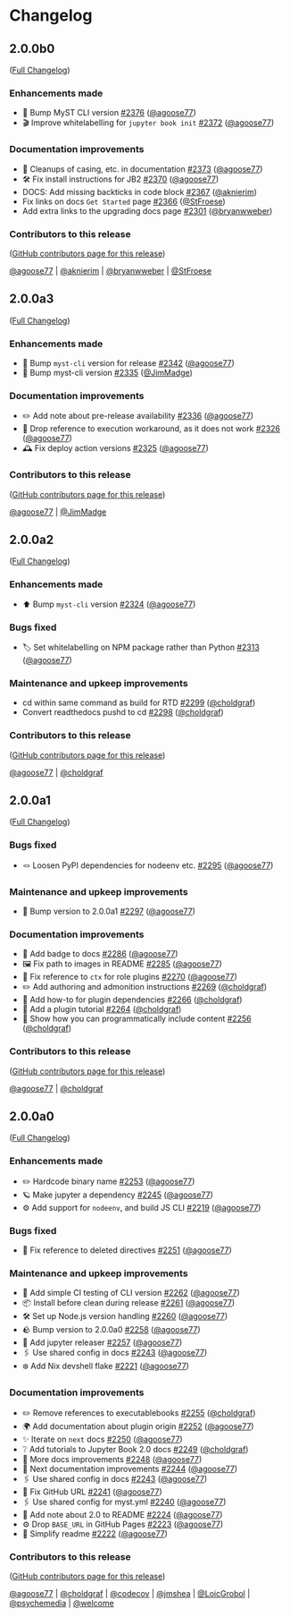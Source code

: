 # Changelog

<!-- <START NEW CHANGELOG ENTRY> -->

## 2.0.0b0

([Full Changelog](https://github.com/jupyter-book/jupyter-book/compare/v2.0.0a3...a8b87f963089532cec368293fb8cdf6832a4fa77))

### Enhancements made

- 🐫 Bump MyST CLI version [#2376](https://github.com/jupyter-book/jupyter-book/pull/2376) ([@agoose77](https://github.com/agoose77))
- 🎬 Improve whitelabelling for `jupyter book init` [#2372](https://github.com/jupyter-book/jupyter-book/pull/2372) ([@agoose77](https://github.com/agoose77))

### Documentation improvements

- 🧹 Cleanups of casing, etc. in documentation [#2373](https://github.com/jupyter-book/jupyter-book/pull/2373) ([@agoose77](https://github.com/agoose77))
- 🛠️ Fix install instructions for JB2 [#2370](https://github.com/jupyter-book/jupyter-book/pull/2370) ([@agoose77](https://github.com/agoose77))
- DOCS: Add missing backticks in code block [#2367](https://github.com/jupyter-book/jupyter-book/pull/2367) ([@aknierim](https://github.com/aknierim))
- Fix links on docs `Get Started` page [#2366](https://github.com/jupyter-book/jupyter-book/pull/2366) ([@StFroese](https://github.com/StFroese))
- Add extra links to the upgrading docs page [#2301](https://github.com/jupyter-book/jupyter-book/pull/2301) ([@bryanwweber](https://github.com/bryanwweber))

### Contributors to this release

([GitHub contributors page for this release](https://github.com/jupyter-book/jupyter-book/graphs/contributors?from=2025-03-25&to=2025-07-06&type=c))

[@agoose77](https://github.com/search?q=repo%3Ajupyter-book%2Fjupyter-book+involves%3Aagoose77+updated%3A2025-03-25..2025-07-06&type=Issues) | [@aknierim](https://github.com/search?q=repo%3Ajupyter-book%2Fjupyter-book+involves%3Aaknierim+updated%3A2025-03-25..2025-07-06&type=Issues) | [@bryanwweber](https://github.com/search?q=repo%3Ajupyter-book%2Fjupyter-book+involves%3Abryanwweber+updated%3A2025-03-25..2025-07-06&type=Issues) | [@StFroese](https://github.com/search?q=repo%3Ajupyter-book%2Fjupyter-book+involves%3AStFroese+updated%3A2025-03-25..2025-07-06&type=Issues)

<!-- <END NEW CHANGELOG ENTRY> -->

## 2.0.0a3

([Full Changelog](https://github.com/jupyter-book/jupyter-book/compare/v2.0.0a2...a363d687aeca09cb97c8cd2433cd5182590cec49))

### Enhancements made

- 🔼 Bump `myst-cli` version for release [#2342](https://github.com/jupyter-book/jupyter-book/pull/2342) ([@agoose77](https://github.com/agoose77))
- 🔼 Bump myst-cli version [#2335](https://github.com/jupyter-book/jupyter-book/pull/2335) ([@JimMadge](https://github.com/JimMadge))

### Documentation improvements

- ✏️ Add note about pre-release availability [#2336](https://github.com/jupyter-book/jupyter-book/pull/2336) ([@agoose77](https://github.com/agoose77))
- 📝 Drop reference to execution workaround, as it does not work [#2326](https://github.com/jupyter-book/jupyter-book/pull/2326) ([@agoose77](https://github.com/agoose77))
- 🕰️ Fix deploy action versions [#2325](https://github.com/jupyter-book/jupyter-book/pull/2325) ([@agoose77](https://github.com/agoose77))

### Contributors to this release

([GitHub contributors page for this release](https://github.com/jupyter-book/jupyter-book/graphs/contributors?from=2025-02-20&to=2025-03-25&type=c))

[@agoose77](https://github.com/search?q=repo%3Ajupyter-book%2Fjupyter-book+involves%3Aagoose77+updated%3A2025-02-20..2025-03-25&type=Issues) | [@JimMadge](https://github.com/search?q=repo%3Ajupyter-book%2Fjupyter-book+involves%3AJimMadge+updated%3A2025-02-20..2025-03-25&type=Issues)

## 2.0.0a2

([Full Changelog](https://github.com/jupyter-book/jupyter-book/compare/v2.0.0a1...a51e4dc35766b7d4b4d5d47d4258b7a248fa3c3d))

### Enhancements made

- ⬆️ Bump `myst-cli` version [#2324](https://github.com/jupyter-book/jupyter-book/pull/2324) ([@agoose77](https://github.com/agoose77))

### Bugs fixed

- 🏷️ Set whitelabelling on NPM package rather than Python [#2313](https://github.com/jupyter-book/jupyter-book/pull/2313) ([@agoose77](https://github.com/agoose77))

### Maintenance and upkeep improvements

- cd within same command as build for RTD [#2299](https://github.com/jupyter-book/jupyter-book/pull/2299) ([@choldgraf](https://github.com/choldgraf))
- Convert readthedocs pushd to cd [#2298](https://github.com/jupyter-book/jupyter-book/pull/2298) ([@choldgraf](https://github.com/choldgraf))

### Contributors to this release

([GitHub contributors page for this release](https://github.com/jupyter-book/jupyter-book/graphs/contributors?from=2025-01-14&to=2025-02-20&type=c))

[@agoose77](https://github.com/search?q=repo%3Ajupyter-book%2Fjupyter-book+involves%3Aagoose77+updated%3A2025-01-14..2025-02-20&type=Issues) | [@choldgraf](https://github.com/search?q=repo%3Ajupyter-book%2Fjupyter-book+involves%3Acholdgraf+updated%3A2025-01-14..2025-02-20&type=Issues)

## 2.0.0a1

([Full Changelog](https://github.com/jupyter-book/jupyter-book/compare/v2.0.0a0...5b2af435b1720298c1b411d510064167d0e662a0))

### Bugs fixed

- 🪢 Loosen PyPI dependencies for nodeenv etc. [#2295](https://github.com/jupyter-book/jupyter-book/pull/2295) ([@agoose77](https://github.com/agoose77))

### Maintenance and upkeep improvements

- 🤜 Bump version to 2.0.0a1 [#2297](https://github.com/jupyter-book/jupyter-book/pull/2297) ([@agoose77](https://github.com/agoose77))

### Documentation improvements

- 🔰 Add badge to docs [#2286](https://github.com/jupyter-book/jupyter-book/pull/2286) ([@agoose77](https://github.com/agoose77))
- 🖼️ Fix path to images in README [#2285](https://github.com/jupyter-book/jupyter-book/pull/2285) ([@agoose77](https://github.com/agoose77))
- 🐝 Fix reference to `ctx` for role plugins [#2270](https://github.com/jupyter-book/jupyter-book/pull/2270) ([@agoose77](https://github.com/agoose77))
- ✏️ Add authoring and admonition instructions [#2269](https://github.com/jupyter-book/jupyter-book/pull/2269) ([@choldgraf](https://github.com/choldgraf))
- 🔌 Add how-to for plugin dependencies [#2266](https://github.com/jupyter-book/jupyter-book/pull/2266) ([@choldgraf](https://github.com/choldgraf))
- 🔌 Add a plugin tutorial [#2264](https://github.com/jupyter-book/jupyter-book/pull/2264) ([@choldgraf](https://github.com/choldgraf))
- 📕 Show how you can programmatically include content [#2256](https://github.com/jupyter-book/jupyter-book/pull/2256) ([@choldgraf](https://github.com/choldgraf))

### Contributors to this release

([GitHub contributors page for this release](https://github.com/jupyter-book/jupyter-book/graphs/contributors?from=2024-11-15&to=2025-01-14&type=c))

[@agoose77](https://github.com/search?q=repo%3Ajupyter-book%2Fjupyter-book+involves%3Aagoose77+updated%3A2024-11-15..2025-01-14&type=Issues) | [@choldgraf](https://github.com/search?q=repo%3Ajupyter-book%2Fjupyter-book+involves%3Acholdgraf+updated%3A2024-11-15..2025-01-14&type=Issues)

## 2.0.0a0

([Full Changelog](https://github.com/jupyter-book/jupyter-book/compare/2.0-first-commit...62d51da689ee657020ba6048fbb14ecef283e51b))

### Enhancements made

- ✏️ Hardcode binary name [#2253](https://github.com/jupyter-book/jupyter-book/pull/2253) ([@agoose77](https://github.com/agoose77))
- 🪐 Make jupyter a dependency [#2245](https://github.com/jupyter-book/jupyter-book/pull/2245) ([@agoose77](https://github.com/agoose77))
- ⚙️ Add support for `nodeenv`, and build JS CLI [#2219](https://github.com/jupyter-book/jupyter-book/pull/2219) ([@agoose77](https://github.com/agoose77))

### Bugs fixed

- 🐜 Fix reference to deleted directives [#2251](https://github.com/jupyter-book/jupyter-book/pull/2251) ([@agoose77](https://github.com/agoose77))

### Maintenance and upkeep improvements

- 📝 Add simple CI testing of CLI version [#2262](https://github.com/jupyter-book/jupyter-book/pull/2262) ([@agoose77](https://github.com/agoose77))
- 📦 Install before clean during release [#2261](https://github.com/jupyter-book/jupyter-book/pull/2261) ([@agoose77](https://github.com/agoose77))
- 🛠️ Set up Node.js version handling [#2260](https://github.com/jupyter-book/jupyter-book/pull/2260) ([@agoose77](https://github.com/agoose77))
- :rock: Bump version to 2.0.0a0 [#2258](https://github.com/jupyter-book/jupyter-book/pull/2258) ([@agoose77](https://github.com/agoose77))
- 🤖 Add jupyter releaser [#2257](https://github.com/jupyter-book/jupyter-book/pull/2257) ([@agoose77](https://github.com/agoose77))
- 🖇️ Use shared config in docs [#2243](https://github.com/jupyter-book/jupyter-book/pull/2243) ([@agoose77](https://github.com/agoose77))
- ❄️ Add Nix devshell flake [#2221](https://github.com/jupyter-book/jupyter-book/pull/2221) ([@agoose77](https://github.com/agoose77))

### Documentation improvements

- ✏️ Remove references to executablebooks [#2255](https://github.com/jupyter-book/jupyter-book/pull/2255) ([@choldgraf](https://github.com/choldgraf))
- 🌍 Add documentation about plugin origin [#2252](https://github.com/jupyter-book/jupyter-book/pull/2252) ([@agoose77](https://github.com/agoose77))
- ✨ Iterate on `next` docs [#2250](https://github.com/jupyter-book/jupyter-book/pull/2250) ([@agoose77](https://github.com/agoose77))
- ❔ Add tutorials to Jupyter Book 2.0 docs [#2249](https://github.com/jupyter-book/jupyter-book/pull/2249) ([@choldgraf](https://github.com/choldgraf))
- 💼 More docs improvements [#2248](https://github.com/jupyter-book/jupyter-book/pull/2248) ([@agoose77](https://github.com/agoose77))
- 📙 Next documentation improvements [#2244](https://github.com/jupyter-book/jupyter-book/pull/2244) ([@agoose77](https://github.com/agoose77))
- 🖇️ Use shared config in docs [#2243](https://github.com/jupyter-book/jupyter-book/pull/2243) ([@agoose77](https://github.com/agoose77))
- 🔗 Fix GitHub URL [#2241](https://github.com/jupyter-book/jupyter-book/pull/2241) ([@agoose77](https://github.com/agoose77))
- 🖇️ Use shared config for myst.yml [#2240](https://github.com/jupyter-book/jupyter-book/pull/2240) ([@agoose77](https://github.com/agoose77))
- 📔 Add note about 2.0 to README [#2224](https://github.com/jupyter-book/jupyter-book/pull/2224) ([@agoose77](https://github.com/agoose77))
- ⚙️ Drop `BASE_URL` in GitHub Pages [#2223](https://github.com/jupyter-book/jupyter-book/pull/2223) ([@agoose77](https://github.com/agoose77))
- 📔 Simplify readme [#2222](https://github.com/jupyter-book/jupyter-book/pull/2222) ([@agoose77](https://github.com/agoose77))

### Contributors to this release

([GitHub contributors page for this release](https://github.com/jupyter-book/jupyter-book/graphs/contributors?from=2024-03-19&to=2024-11-15&type=c))

[@agoose77](https://github.com/search?q=repo%3Ajupyter-book%2Fjupyter-book+involves%3Aagoose77+updated%3A2024-03-19..2024-11-15&type=Issues) | [@choldgraf](https://github.com/search?q=repo%3Ajupyter-book%2Fjupyter-book+involves%3Acholdgraf+updated%3A2024-03-19..2024-11-15&type=Issues) | [@codecov](https://github.com/search?q=repo%3Ajupyter-book%2Fjupyter-book+involves%3Acodecov+updated%3A2024-03-19..2024-11-15&type=Issues) | [@jmshea](https://github.com/search?q=repo%3Ajupyter-book%2Fjupyter-book+involves%3Ajmshea+updated%3A2024-03-19..2024-11-15&type=Issues) | [@LoicGrobol](https://github.com/search?q=repo%3Ajupyter-book%2Fjupyter-book+involves%3ALoicGrobol+updated%3A2024-03-19..2024-11-15&type=Issues) | [@psychemedia](https://github.com/search?q=repo%3Ajupyter-book%2Fjupyter-book+involves%3Apsychemedia+updated%3A2024-03-19..2024-11-15&type=Issues) | [@welcome](https://github.com/search?q=repo%3Ajupyter-book%2Fjupyter-book+involves%3Awelcome+updated%3A2024-03-19..2024-11-15&type=Issues)
